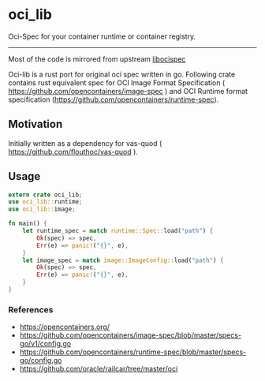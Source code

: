 # oci_lib
Oci-Spec for your container runtime or container registry.
- - -
Most of the code is mirrored from upstream [libocispec](https://github.com/containers/libocispec)

Oci-lib is a rust port for original oci spec written in go. Following crate contains rust equivalent spec for OCI Image Format Specification ( https://github.com/opencontainers/image-spec ) and OCI Runtime format specification (https://github.com/opencontainers/runtime-spec).

## Motivation
Initially written as a dependency for vas-quod ( https://github.com/flouthoc/vas-quod ). 

## Usage
```rust
extern crate oci_lib;
use oci_lib::runtime;
use oci_lib::image;

fn main() {
    let runtime_spec = match runtime::Spec::load("path") {
        Ok(spec) => spec,
        Err(e) => panic!("{}", e),
    }
    let image_spec = match image::ImageConfig::load("path") {
        Ok(spec) => spec,
        Err(e) => panic!("{}", e),
    }
}
```
### References
* https://opencontainers.org/
* https://github.com/opencontainers/image-spec/blob/master/specs-go/v1/config.go
* https://github.com/opencontainers/runtime-spec/blob/master/specs-go/config.go
* https://github.com/oracle/railcar/tree/master/oci
